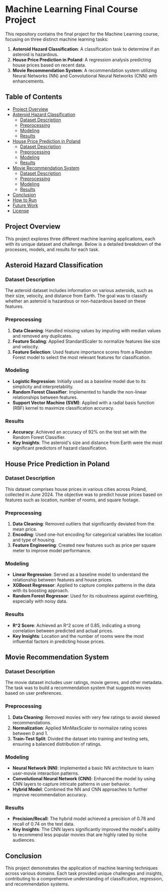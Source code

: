 
# Machine Learning Final Course Project

This repository contains the final project for the Machine Learning course, focusing on three distinct machine learning tasks:

1. **Asteroid Hazard Classification**: A classification task to determine if an asteroid is hazardous.
2. **House Price Prediction in Poland**: A regression analysis predicting house prices based on recent data.
3. **Movie Recommendation System**: A recommendation system utilizing Neural Networks (NN) and Convolutional Neural Networks (CNN) with enhancements.

## Table of Contents

- [Project Overview](#project-overview)
- [Asteroid Hazard Classification](#asteroid-hazard-classification)
  - [Dataset Description](#dataset-description)
  - [Preprocessing](#preprocessing)
  - [Modeling](#modeling)
  - [Results](#results)
- [House Price Prediction in Poland](#house-price-prediction-in-poland)
  - [Dataset Description](#dataset-description-1)
  - [Preprocessing](#preprocessing-1)
  - [Modeling](#modeling-1)
  - [Results](#results-1)
- [Movie Recommendation System](#movie-recommendation-system)
  - [Dataset Description](#dataset-description-2)
  - [Preprocessing](#preprocessing-2)
  - [Modeling](#modeling-2)
  - [Results](#results-2)
- [Conclusion](#conclusion)
- [How to Run](#how-to-run)
- [Future Work](#future-work)
- [License](#license)

## Project Overview

This project explores three different machine learning applications, each with its unique dataset and challenge. Below is a detailed breakdown of the processes, models, and results for each task.

## Asteroid Hazard Classification

### Dataset Description
The asteroid dataset includes information on various asteroids, such as their size, velocity, and distance from Earth. The goal was to classify whether an asteroid is hazardous or non-hazardous based on these features.

### Preprocessing
1. **Data Cleaning**: Handled missing values by imputing with median values and removed any duplicates.
2. **Feature Scaling**: Applied StandardScaler to normalize features like size and velocity.
3. **Feature Selection**: Used feature importance scores from a Random Forest model to select the most relevant features for classification.

### Modeling
- **Logistic Regression**: Initially used as a baseline model due to its simplicity and interpretability.
- **Random Forest Classifier**: Implemented to handle the non-linear relationships between features.
- **Support Vector Machine (SVM)**: Applied with a radial basis function (RBF) kernel to maximize classification accuracy.

### Results
- **Accuracy**: Achieved an accuracy of 92% on the test set with the Random Forest Classifier.
- **Key Insights**: The asteroid's size and distance from Earth were the most significant predictors of hazard classification.

## House Price Prediction in Poland

### Dataset Description
This dataset comprises house prices in various cities across Poland, collected in June 2024. The objective was to predict house prices based on features such as location, number of rooms, and square footage.

### Preprocessing
1. **Data Cleaning**: Removed outliers that significantly deviated from the mean price.
2. **Encoding**: Used one-hot encoding for categorical variables like location and type of housing.
3. **Feature Engineering**: Created new features such as price per square meter to improve model performance.

### Modeling
- **Linear Regression**: Served as a baseline model to understand the relationship between features and house prices.
- **XGBoost Regressor**: Applied to capture complex patterns in the data with its boosting approach.
- **Random Forest Regressor**: Used for its robustness against overfitting, especially with noisy data.

### Results
- **R^2 Score**: Achieved an R^2 score of 0.85, indicating a strong correlation between predicted and actual prices.
- **Key Insights**: Location and the number of rooms were the most influential factors in predicting house prices.

## Movie Recommendation System

### Dataset Description
The movie dataset includes user ratings, movie genres, and other metadata. The task was to build a recommendation system that suggests movies based on user preferences.

### Preprocessing
1. **Data Cleaning**: Removed movies with very few ratings to avoid skewed recommendations.
2. **Normalization**: Applied MinMaxScaler to normalize rating scores between 0 and 1.
3. **Train-Test Split**: Divided the dataset into training and testing sets, ensuring a balanced distribution of ratings.

### Modeling
- **Neural Network (NN)**: Implemented a basic NN architecture to learn user-movie interaction patterns.
- **Convolutional Neural Network (CNN)**: Enhanced the model by using CNN layers to capture intricate patterns in user behavior.
- **Hybrid Model**: Combined the NN and CNN approaches to further improve recommendation accuracy.

### Results
- **Precision/Recall**: The hybrid model achieved a precision of 0.78 and recall of 0.74 on the test data.
- **Key Insights**: The CNN layers significantly improved the model's ability to recommend less popular movies that are highly rated by niche audiences.

## Conclusion

This project demonstrates the application of machine learning techniques across various domains. Each task provided unique challenges and insights, contributing to a comprehensive understanding of classification, regression, and recommendation systems.
